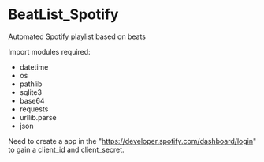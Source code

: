 # BeatList_Spotify
Automated Spotify playlist based on beats

Import modules required:
- datetime
- os
- pathlib
- sqlite3
- base64
- requests
- urllib.parse
- json

Need to create a app in the "https://developer.spotify.com/dashboard/login" to gain a client_id and client_secret.
